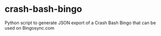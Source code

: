 # crash-bash-bingo
Python script to generate JSON export of a Crash Bash Bingo that can be used on Bingosync.com
